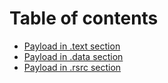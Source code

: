 # Table of contents

* [Payload in .text section](README.md)
* [Payload in .data section](payload-in-.data-section.md)
* [Payload in .rsrc section](payload-in-.rsrc-section.md)
